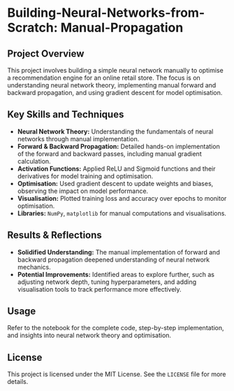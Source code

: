 # Building-Neural-Networks-from-Scratch: Manual-Propagation

## Project Overview
This project involves building a simple neural network manually to optimise a recommendation engine for an online retail store. The focus is on understanding neural network theory, implementing manual forward and backward propagation, and using gradient descent for model optimisation.

## Key Skills and Techniques
- **Neural Network Theory:** Understanding the fundamentals of neural networks through manual implementation.
- **Forward & Backward Propagation:** Detailed hands-on implementation of the forward and backward passes, including manual gradient calculation.
- **Activation Functions:** Applied ReLU and Sigmoid functions and their derivatives for model training and optimisation.
- **Optimisation:** Used gradient descent to update weights and biases, observing the impact on model performance.
- **Visualisation:** Plotted training loss and accuracy over epochs to monitor optimisation.
- **Libraries:** `NumPy`, `matplotlib` for manual computations and visualisations.

## Results & Reflections
- **Solidified Understanding:** The manual implementation of forward and backward propagation deepened understanding of neural network mechanics.
- **Potential Improvements:** Identified areas to explore further, such as adjusting network depth, tuning hyperparameters, and adding visualisation tools to track performance more effectively.

## Usage
Refer to the notebook for the complete code, step-by-step implementation, and insights into neural network theory and optimisation.

## License
This project is licensed under the MIT License. See the `LICENSE` file for more details.
